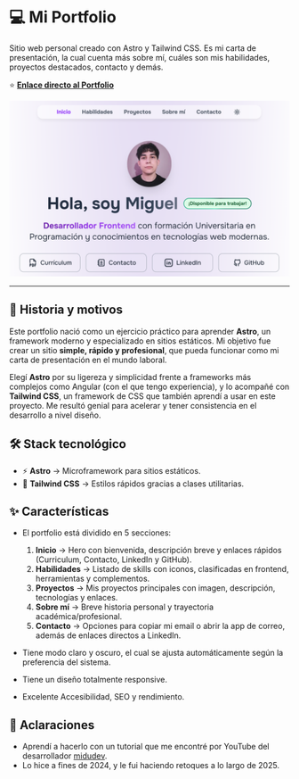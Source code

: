 # 💻 Mi Portfolio

Sitio web personal creado con Astro y Tailwind CSS. Es mi carta de presentación, la cual cuenta más sobre mí, cuáles son mis habilidades, proyectos destacados, contacto y demás.

⭐ **[Enlace directo al Portfolio](https://miguel-angel-gil.netlify.app/)**

![Previsualización del Portfolio](./public/images/portfolio-pic.png)

--- ---

## 📖 Historia y motivos
Este portfolio nació como un ejercicio práctico para aprender **Astro**, un framework moderno y especializado en sitios estáticos. 
Mi objetivo fue crear un sitio **simple, rápido y profesional**, que pueda funcionar como mi carta de presentación en el mundo laboral. 

Elegí **Astro** por su ligereza y simplicidad frente a frameworks más complejos como Angular (con el que tengo experiencia), y lo acompañé con **Tailwind CSS**, un framework de CSS que también aprendí a usar en este proyecto. Me resultó genial para acelerar y tener consistencia en el desarrollo a nivel diseño.

## 🛠️ Stack tecnológico
- ⚡ **Astro** → Microframework para sitios estáticos.  
- 🎨 **Tailwind CSS** → Estilos rápidos gracias a clases utilitarias.  

## ✨ Características
- El portfolio está dividido en 5 secciones:  

  1) **Inicio** → Hero con bienvenida, descripción breve y enlaces rápidos (Curriculum, Contacto, LinkedIn y GitHub).  
  2) **Habilidades** → Listado de skills con iconos, clasificadas en frontend, herramientas y complementos.  
  3) **Proyectos** → Mis proyectos principales con imagen, descripción, tecnologías y enlaces.  
  4) **Sobre mí** → Breve historia personal y trayectoria académica/profesional.  
  5) **Contacto** → Opciones para copiar mi email o abrir la app de correo, además de enlaces directos a LinkedIn.  

- Tiene modo claro y oscuro, el cual se ajusta automáticamente según la preferencia del sistema.

- Tiene un diseño totalmente responsive.

- Excelente Accesibilidad, SEO y rendimiento.

## 📌 Aclaraciones
- Aprendí a hacerlo con un tutorial que me encontré por YouTube del desarrollador [midudev](https://www.youtube.com/@midudev).
- Lo hice a fines de 2024, y le fui haciendo retoques a lo largo de 2025.
